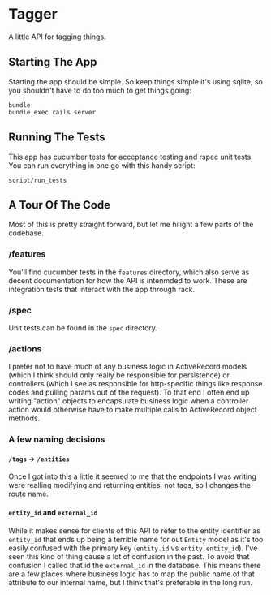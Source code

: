 # Tagger

A little API for tagging things.

## Starting The App

Starting the app should be simple. So keep things simple it's using sqlite, so
you shouldn't have to do too much to get things going:

```
bundle
bundle exec rails server
```

## Running The Tests

This app has cucumber tests for acceptance testing and rspec unit tests. You
can run everything in one go with this handy script:

```
script/run_tests
```

## A Tour Of The Code

Most of this is pretty straight forward, but let me hilight a few parts of the codebase.

### /features
You'll find cucumber tests in the `features` directory, which also serve as decent documentation for how the API is intenmded to work. These are integration tests that interact with the app through rack.

### /spec
Unit tests can be found in the `spec` directory.

### /actions
I prefer not to have much of any business logic in ActiveRecord models (which I think should only really be responsible for persistence) or controllers (which I see as responsible for http-specific things like response codes and pulling params out of the request). To that end I often end up writing "action" objects to encapsulate business logic when a controller action would otherwise have to make multiple calls to ActiveRecord object methods. 

### A few naming decisions

#### `/tags` -> `/entities`
Once I got into this a little it seemed to me that the endpoints I was writing were realling modifying and returning entities, not tags, so I changes the route name.

#### `entity_id` and `external_id`
While it makes sense for clients of this API to refer to the entity identifier as `entity_id` that ends up being a terrible name for out `Entity` model as it's too easily confused with the primary key (`entity.id` vs `entity.entity_id`). I've seen this kind of thing cause a lot of confusion in the past. To avoid that confusion I called that id the `external_id` in the database. This means there are a few places where business logic has to map the public name of that attribute to our internal name, but I think that's preferable in the long run.

